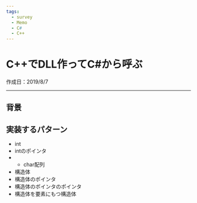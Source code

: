 ```yaml
---
tags:
  - survey
  - Memo
  - C#
  - C++
---
```


# C++でDLL作ってC#から呼ぶ
作成日：2019/8/7

---
## 背景

## 実装するパターン
* int
* intのポインタ
* * char配列
* 構造体
* 構造体のポインタ
* 構造体のポインタのポインタ
* 構造体を要素にもつ構造体